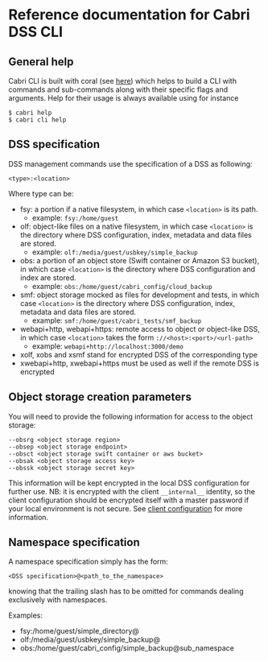 # Reference documentation for Cabri DSS CLI

## General help

Cabri CLI is built with coral (see [here](dev.md))
which helps to build a CLI with commands and sub-commands along with their specific flags and arguments.
Help for their usage is always available using for instance

    $ cabri help
    $ cabri cli help

## DSS specification

DSS management commands use the specification of a DSS as following:

    <type>:<location>

Where type can be:

- fsy: a portion if a native filesystem, in which case `<location>` is its path. 
  - example: `fsy:/home/guest`
- olf: object-like files on a native filesystem, in which case `<location>`
is the directory where DSS configuration, index, metadata and data files are stored.
  - example: `olf:/media/guest/usbkey/simple_backup`
- obs: a portion of an object store (Swift container or Amazon S3 bucket),
in which case `<location>` is the directory where
DSS configuration and index are stored.
  - example: `obs:/home/guest/cabri_config/cloud_backup`
- smf: object storage mocked as files for development and tests,
in which case `<location>` is the directory where DSS configuration, index,
metadata and data files are stored.
  - example: `smf:/home/guest/cabri_tests/smf_backup`
- webapi+http, webapi+https: remote access to object or object-like DSS,
in which case `<location>` takes the form `://<host>:<port>/<url-path>`
  - example: `webapi+http://localhost:3000/demo`
- xolf, xobs and xsmf stand for encrypted DSS of the corresponding type
- xwebapi+http, xwebapi+https must be used as well if the remote DSS is encrypted

## Object storage creation parameters

You will need to provide the following information for access to the object storage:

    --obsrg <object storage region>
    --obsep <object storage endpoint>
    --obsct <object storage swift container or aws bucket>
    --obsak <object storage access key>
    --obssk <object storage secret key>

This information will be kept encrypted in the local DSS configuration
for further use.
NB: it is encrypted with the client `__internal__` identity,
so the client configuration should be encrypted itself with a master password
if your local environment is not secure.
See [client configuration](cliconf.md) for more information.

## Namespace specification

A namespace specification simply has the form:

    <DSS specification>@<path_to_the_namespace>

knowing that the trailing slash has to be omitted for commands
dealing exclusively with namespaces.

Examples:
- fsy:/home/guest/simple_directory@
- olf:/media/guest/usbkey/simple_backup@
- obs:/home/guest/cabri_config/simple_backup@sub_namespace
